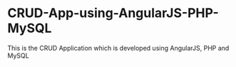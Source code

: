# CRUD-App-using-AngularJS-PHP-MySQL
This is the CRUD Application which is developed using AngularJS, PHP and MySQL
